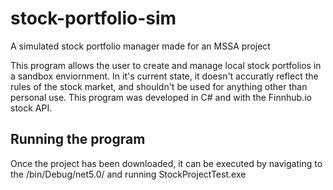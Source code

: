 # stock-portfolio-sim
A simulated stock portfolio manager made for an MSSA project

This program allows the user to create and manage local stock portfolios in a sandbox enviornment. In it's current state, it doesn't accuratly reflect the rules of the stock market, and shouldn't be used for anything other than personal use. This program was developed in C# and with the Finnhub.io stock API.

## Running the program
Once the project has been downloaded, it can be executed by navigating to the /bin/Debug/net5.0/ and running StockProjectTest.exe

